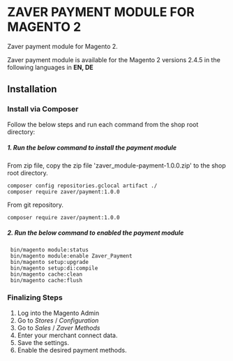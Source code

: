 # ZAVER PAYMENT MODULE FOR MAGENTO 2
Zaver payment module for Magento 2.

Zaver payment module is available for the Magento 2 versions 2.4.5 in the following languages in <b>EN, DE</b>

## Installation

### Install via Composer 

Follow the below steps and run each command from the shop root directory:
 ##### 1. Run the below command to install the payment module
 From zip file, copy the zip file 'zaver_module-payment-1.0.0.zip' to the shop root directory.
 ```
 composer config repositories.gclocal artifact ./
 composer require zaver/payment:1.0.0
 ```
 From git repository.
 ```
 composer require zaver/payment:1.0.0
  ```

 ##### 2. Run the below command to enabled the payment module 
 ```
  bin/magento module:status	
  bin/magento module:enable Zaver_Payment	
  bin/magento setup:upgrade	
  bin/magento setup:di:compile	
  bin/magento cache:clean	
  bin/magento cache:flush	
  ```

### Finalizing Steps
1. Log into the Magento Admin
2. Go to *Stores* / *Configuration*
3. Go to *Sales* / *Zaver Methods*
4. Enter your merchant connect data.
5. Save the settings.
6. Enable the desired payment methods.